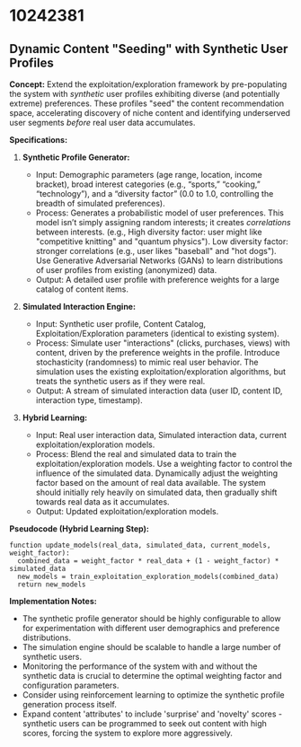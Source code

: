 # 10242381

## Dynamic Content "Seeding" with Synthetic User Profiles

**Concept:** Extend the exploitation/exploration framework by pre-populating the system with *synthetic* user profiles exhibiting diverse (and potentially extreme) preferences. These profiles "seed" the content recommendation space, accelerating discovery of niche content and identifying underserved user segments *before* real user data accumulates.

**Specifications:**

1.  **Synthetic Profile Generator:**
    *   Input: Demographic parameters (age range, location, income bracket), broad interest categories (e.g., “sports,” “cooking,” “technology”), and a “diversity factor” (0.0 to 1.0, controlling the breadth of simulated preferences).
    *   Process:  Generates a probabilistic model of user preferences.  This model isn’t simply assigning random interests; it creates *correlations* between interests.  (e.g., High diversity factor:  user might like "competitive knitting" and "quantum physics").  Low diversity factor: stronger correlations (e.g., user likes "baseball" and "hot dogs").  Use Generative Adversarial Networks (GANs) to learn distributions of user profiles from existing (anonymized) data.
    *   Output: A detailed user profile with preference weights for a large catalog of content items.

2.  **Simulated Interaction Engine:**
    *   Input:  Synthetic user profile, Content Catalog, Exploitation/Exploration parameters (identical to existing system).
    *   Process: Simulate user "interactions" (clicks, purchases, views) with content, driven by the preference weights in the profile.  Introduce stochasticity (randomness) to mimic real user behavior.  The simulation uses the existing exploitation/exploration algorithms, but treats the synthetic users as if they were real.
    *   Output: A stream of simulated interaction data (user ID, content ID, interaction type, timestamp).

3.  **Hybrid Learning:**
    *   Input: Real user interaction data, Simulated interaction data, current exploitation/exploration models.
    *   Process: Blend the real and simulated data to train the exploitation/exploration models.  Use a weighting factor to control the influence of the simulated data.  Dynamically adjust the weighting factor based on the amount of real data available.  The system should initially rely heavily on simulated data, then gradually shift towards real data as it accumulates.
    *   Output: Updated exploitation/exploration models.

**Pseudocode (Hybrid Learning Step):**

```
function update_models(real_data, simulated_data, current_models, weight_factor):
  combined_data = weight_factor * real_data + (1 - weight_factor) * simulated_data
  new_models = train_exploitation_exploration_models(combined_data)
  return new_models
```

**Implementation Notes:**

*   The synthetic profile generator should be highly configurable to allow for experimentation with different user demographics and preference distributions.
*   The simulation engine should be scalable to handle a large number of synthetic users.
*   Monitoring the performance of the system with and without the synthetic data is crucial to determine the optimal weighting factor and configuration parameters.
*   Consider using reinforcement learning to optimize the synthetic profile generation process itself.
*   Expand content 'attributes' to include 'surprise' and 'novelty' scores - synthetic users can be programmed to seek out content with high scores, forcing the system to explore more aggressively.